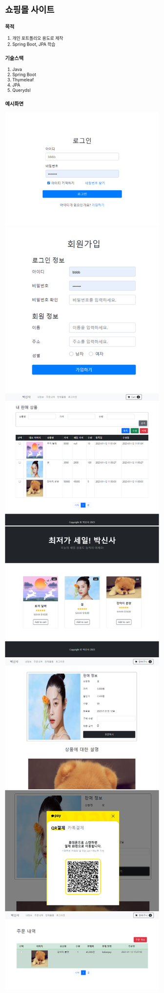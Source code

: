 # 쇼핑몰 사이트

### 목적

1. 개인 포트폴리오 용도로 제작
2. Spring Boot, JPA 학습

### 기술스택

1. Java
2. Spring Boot
3. Thymeleaf
4. JPA
5. Querydsl

### 예시화면

![로그인](./capture/login.PNG)
![회원가입](./capture/join.PNG)
![상품등록](./capture/product.PNG)
![메인](./capture/main.PNG)
![상품상세](./capture/product-description.PNG)
![결제](./capture/payment.PNG)
![주문내역](./capture/myorder.PNG)